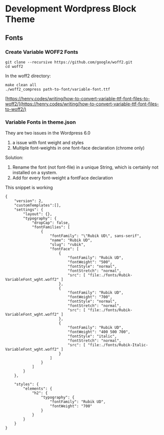 # Development Wordpress Block Theme

## Fonts

### Create Variable WOFF2 Fonts

```
git clone --recursive https://github.com/google/woff2.git
cd woff2
```
In the woff2 directory:
```
make clean all
./woff2_compress path-to-font/variable-font.ttf
```

[https://henry.codes/writing/how-to-convert-variable-ttf-font-files-to-woff2/](https://henry.codes/writing/how-to-convert-variable-ttf-font-files-to-woff2/)

### Variable Fonts in theme.json

They are two issues in the Wordpress 6.0
1. a issue with font weight and styles
2. Multiple font-weights in one font-face declaration (chrome only)

Solution:
1. Rename the font (not font-file) in a unique String, which is certainly not installed on a system.
2. Add for every font-weight a fontFace declaration

This snippet is working 
```
{
	"version": 2,
	"customTemplates":[],
	"settings": {
		"layout": {},
		"typography": {
			"dropCap": false,
			"fontFamilies": [
				{
					"fontFamily": "\"Rubik UD\", sans-serif",
					"name": "Rubik UD",
					"slug": "rubik",
					"fontFace": [
						{
							"fontFamily": "Rubik UD",
							"fontWeight": "500",
							"fontStyle": "normal",
							"fontStretch": "normal",
							"src": [ "file:./fonts/Rubik-VariableFont_wght.woff2" ]
						},
						{
							"fontFamily": "Rubik UD",
							"fontWeight": "700",
							"fontStyle": "normal",
							"fontStretch": "normal",
							"src": [ "file:./fonts/Rubik-VariableFont_wght.woff2" ]
						},
						{
							"fontFamily": "Rubik UD",
							"fontWeight": "400 500 700",
							"fontStyle": "italic",
							"fontStretch": "normal",
							"src": [ "file:./fonts/Rubik-Italic-VariableFont_wght.woff2" ]
						}
					]
				}
			]
		}
	},
	
	"styles": {
		"elements": {
			"h2": {
				"typography": {
					"fontFamily": "Rubik UD",
					"fontWeight": "700"
				}
			}
		}
	}
}
```
